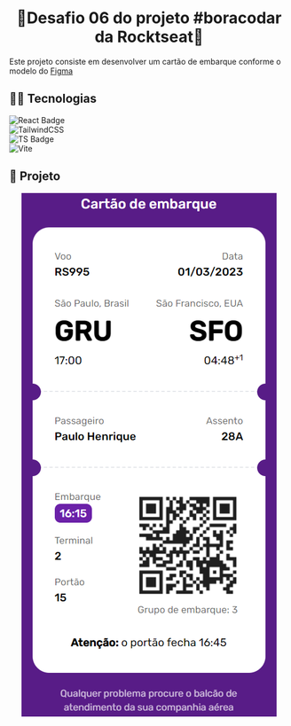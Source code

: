 <h1 align="center">🚀Desafio 06 do projeto #boracodar da Rocktseat🚀</h1>

Este projeto consiste em desenvolver um cartão de embarque conforme o modelo do [Figma](https://www.figma.com/community/file/1205146101173113980)

<h2>👩‍💻 Tecnologias</h2>
  
![React Badge](https://img.shields.io/badge/React-20232A?style=for-the-badge&logo=react&logoColor=61DAFB) <br>
![TailwindCSS](https://img.shields.io/badge/tailwindcss-%2338B2AC.svg?style=for-the-badge&logo=tailwind-css&logoColor=white) <br>
![TS Badge](https://img.shields.io/badge/TypeScript-007ACC?style=for-the-badge&logo=typescript&logoColor=white) <br>
![Vite](https://img.shields.io/badge/vite-%23646CFF.svg?style=for-the-badge&logo=vite&logoColor=white)

<h2>📱 Projeto</h2>

<p align="center">
  <img src="./src/assets/layout.png">
</p>
